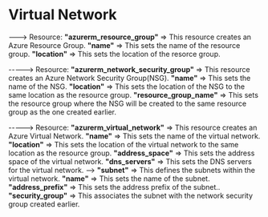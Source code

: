 # Virtual Network 

---> Resource: **"azurerm_resource_group"** => This resource creates an Azure Resource Group.
**"name"** => This sets the name of the resource group.
**"location"** => This sets the location of the resorce group.


-----> Resource: **"azurerm_network_security_group"** => This resource creates an Azure Network Security Group(NSG).
**"name"** => This sets the name of the NSG.
**"location"** => This sets the location of the NSG to the same location as the resource group.
**"resource_group_name"** => This sets the resource group where the NSG will be created to the same resource group as the one created earlier.


-----> Resource: **"azurerm_virtual_network"** => This resource creates an Azure Virtual Network.
**"name"** => This sets the name of the virtual network.
**"location"** => This sets the location of the virtual network to the same location as the resource group.
**"address_space"** => This sets the address space of the virtual network.
**"dns_servers"** => This sets the DNS servers for the virtual network.
--> **"subnet"** => This defines the subnets within the virtual network.
**"name"** => This sets the name of the subnet.
**"address_prefix"** => This sets the address prefix of the subnet..
**"security_group"** => This associates the subnet with the network security group created earlier.
